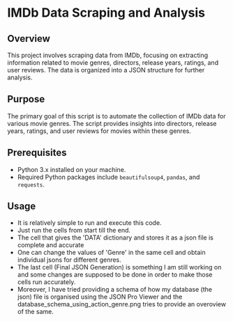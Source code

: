 # IMDb Data Scraping and Analysis

## Overview

This project involves scraping data from IMDb, focusing on extracting information related to movie genres, directors, release years, ratings, and user reviews. The data is organized into a JSON structure for further analysis.

## Purpose

The primary goal of this script is to automate the collection of IMDb data for various movie genres. The script provides insights into directors, release years, ratings, and user reviews for movies within these genres.

## Prerequisites

- Python 3.x installed on your machine.
- Required Python packages include `beautifulsoup4`, `pandas`, and `requests`.

## Usage

- It is relatively simple to run and execute this code.
- Just run the cells from start till the end.
- The cell that gives the 'DATA' dictionary and stores it as a json file is complete and accurate
- One can change the values of 'Genre' in the same cell and obtain individual jsons for different genres.
- The last cell (Final JSON Generation) is something I am still working on and some changes are supposed to be done in order to make those cells run accurately.
- Moreover, I have tried providing a schema of how my database (the json) file is organised using the JSON Pro Viewer and the database_schema_using_action_genre.png tries to provide an overoview of the same.

```

```
